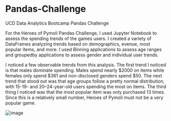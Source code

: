 # Pandas-Challenge
UCD Data Analytics Bootcamp Pandas Challenge

For the Heroes of Pymoli Pandas Challenge, I used Jupyter Notebook to assess the spending trends of the games users. I created a variety of DataFrames analyzing trends based on demographics, evenue, most popular items, and more. I used Binning applications to assess age ranges and groupedby applications to assess gender and individual user trends. 

I noticed a few observable trends from this analysis. The first trend I noticed is that males dominate spending. Males spend nearly $2000 on items while females only spend $361 and non-disclosed genders spend $50. The next trend that stood out was that age groups follow a pretty normal distribution, with 15-19- and 20–24-year-old users spending the most on items. The third thing I noticed was that the most popular item was only purchased 13 times. Since this is a relatively small number, Heroes of Pymoli must not be a very popular game. 

![image](https://user-images.githubusercontent.com/26308909/114779016-6abeab80-9d2a-11eb-87c8-f4c84c5d2cb4.png)
